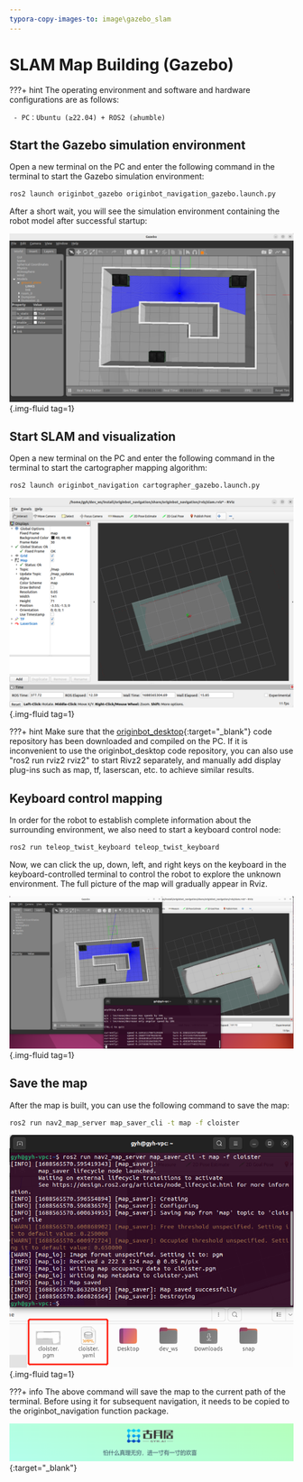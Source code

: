 ```yaml
---
typora-copy-images-to: image\gazebo_slam
---
```


# **SLAM Map Building (Gazebo)**

???+ hint
    The operating environment and software and hardware configurations are as follows:
    

     - PC：Ubuntu (≥22.04) + ROS2 (≥humble)




## **Start the Gazebo simulation environment**

Open a new terminal on the PC and enter the following command in the terminal to start the Gazebo simulation environment:

```bash
ros2 launch originbot_gazebo originbot_navigation_gazebo.launch.py
```

After a short wait, you will see the simulation environment containing the robot model after successful startup:

![image-20230705204647105](../../assets/img/gazebo_slam/image-20230705204643905.png){.img-fluid tag=1}



## **Start SLAM and visualization**

Open a new terminal on the PC and enter the following command in the terminal to start the cartographer mapping algorithm:

```bash
ros2 launch originbot_navigation cartographer_gazebo.launch.py
```

![image-20230705215512805](../../assets/img/gazebo_slam/image-20230705215512805.png){.img-fluid tag=1}

???+ hint
    Make sure that the [originbot_desktop](https://github.com/yzhcat/originbot_desktop){:target="_blank"}  code repository has been downloaded and compiled on the PC. If it is inconvenient to use the originbot_desktop code repository, you can also use "ros2 run rviz2 rviz2" to start Rivz2 separately, and manually add display plug-ins such as map, tf, laserscan, etc. to achieve similar results.



## **Keyboard control mapping**

In order for the robot to establish complete information about the surrounding environment, we also need to start a keyboard control node:

```bash
ros2 run teleop_twist_keyboard teleop_twist_keyboard
```


Now, we can click the up, down, left, and right keys on the keyboard in the keyboard-controlled terminal to control the robot to explore the unknown environment. The full picture of the map will gradually appear in Rviz.

![image-20230705215714453](../../assets/img/gazebo_slam/image-20230705215714453.png){.img-fluid tag=1}



## **Save the map**

After the map is built, you can use the following command to save the map:

```bash
ros2 run nav2_map_server map_saver_cli -t map -f cloister
```

![image-20230705220027386](../../assets/img/gazebo_slam/image-20230705220027386.png){.img-fluid tag=1}

???+ info
    The above command will save the map to the current path of the terminal. Before using it for subsequent navigation, it needs to be copied to the originbot_navigation function package.





[![图片1](../../assets/img/footer.png)](https://www.guyuehome.com/){:target="_blank"}

